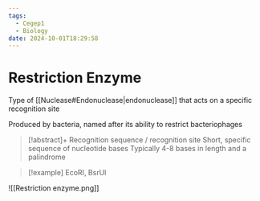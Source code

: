 ```yaml
---
tags:
  - Cegep1
  - Biology
date: 2024-10-01T18:29:58
---
```


# Restriction Enzyme

Type of [[Nuclease#Endonuclease|endonuclease]] that acts on a specific recognition site

Produced by bacteria, named after its ability to restrict bacteriophages

> [!abstract]+ Recognition sequence / recognition site
> Short, specific sequence of nucleotide bases
> Typically 4-8 bases in length and a palindrome

> [!example] EcoRI, BsrUI

![[Restriction enzyme.png]]
